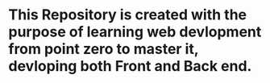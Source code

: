 # This Repository is created with the purpose of learning web devlopment from point zero to master it, devloping both Front and Back end.
